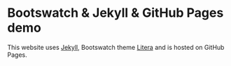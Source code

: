 # Bootswatch & Jekyll & GitHub Pages demo

This website uses [Jekyll](https://jekyllrb.com/), Bootswatch theme [Litera](https://bootswatch.com/litera/) and is hosted on GitHub Pages.
